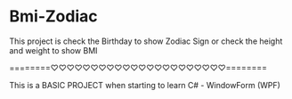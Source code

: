 # Bmi-Zodiac
This project is check the Birthday to show Zodiac Sign
             or check the height and weight to show BMI

========♡♡♡♡♡♡♡♡♡♡♡♡♡♡♡♡♡♡♡♡♡♡========

This is a BASIC PROJECT when starting to learn C# - WindowForm (WPF)

